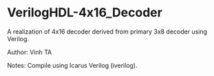 # VerilogHDL-4x16_Decoder
A realization of 4x16 decoder derived from primary 3x8 decoder using Verilog.

Author: Vinh TA

Notes: Compile using Icarus Verilog (iverilog).
